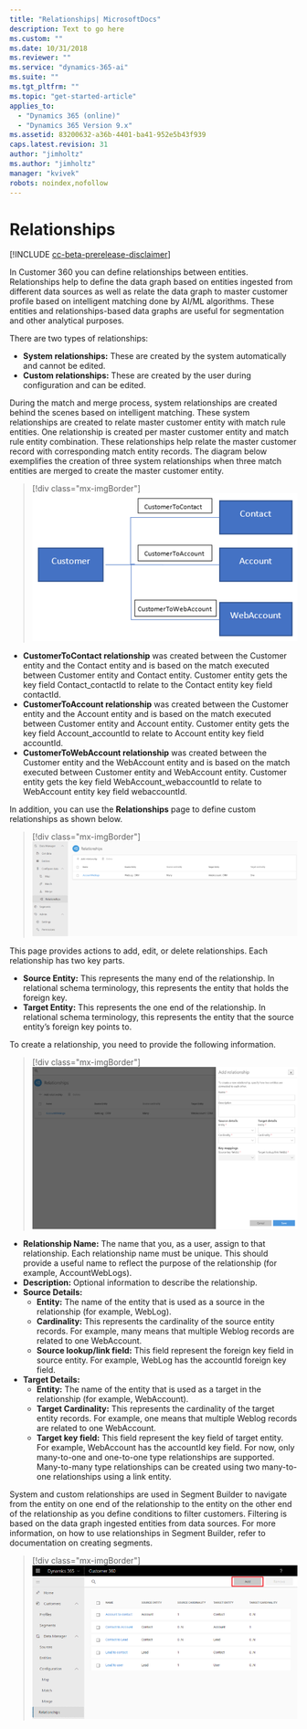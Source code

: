 ```yaml
---
title: "Relationships| MicrosoftDocs"
description: Text to go here
ms.custom: ""
ms.date: 10/31/2018
ms.reviewer: ""
ms.service: "dynamics-365-ai"
ms.suite: ""
ms.tgt_pltfrm: ""
ms.topic: "get-started-article"
applies_to: 
  - "Dynamics 365 (online)"
  - "Dynamics 365 Version 9.x"
ms.assetid: 83200632-a36b-4401-ba41-952e5b43f939
caps.latest.revision: 31
author: "jimholtz"
ms.author: "jimholtz"
manager: "kvivek"
robots: noindex,nofollow
---
```

# Relationships

[!INCLUDE [cc-beta-prerelease-disclaimer](../includes/cc-beta-prerelease-disclaimer.md)]

In Customer 360 you can define relationships between entities. Relationships help to define the data graph based on entities ingested from different data sources as well as relate the data graph to master customer profile based on intelligent matching done by AI/ML algorithms. These entities and relationships-based data graphs are useful for segmentation and other analytical purposes. 

There are two types of relationships:

- **System relationships:** These are created by the system automatically and cannot be edited.
- **Custom relationships:** These are created by the user during configuration and can be edited.

During the match and merge process, system relationships are created behind the scenes based on intelligent matching. These system relationships are created to relate master customer entity with match rule entities. One relationship is created per master customer entity and match rule entity combination. These relationships help relate the master customer record with corresponding match entity records.  The diagram below exemplifies the creation of three system relationships when three match entities are merged to create the master customer entity.

> [!div class="mx-imgBorder"] 
> ![](media/relationships-entities-merge.png "Relationship creation")

- **CustomerToContact relationship** was created between the Customer entity and the Contact entity and is based on the match executed between Customer entity and Contact entity. Customer entity gets the key field Contact_contactId to relate to the Contact entity key field contactId.
- **CustomerToAccount relationship** was created between the Customer entity and the Account entity and is based on the match executed between Customer entity and Account entity. Customer entity gets the key field Account_accountId to relate to Account entity key field accountId.
- **CustomerToWebAccount relationship** was created between the Customer entity and the WebAccount entity and is based on the match executed between Customer entity and WebAccount entity. Customer entity gets the key field WebAccount_webaccountId to relate to WebAccount entity key field webaccountId.

In addition, you can use the **Relationships** page to define custom relationships as shown below.

> [!div class="mx-imgBorder"] 
> ![](media/relationships-custom.png "Custom relationships")

This page provides actions to add, edit, or delete relationships. Each relationship has two key parts.

- **Source Entity:** This represents the many end of the relationship. In relational schema terminology, this represents the entity that holds the foreign key.
- **Target Entity:** This represents the one end of the relationship. In relational schema terminology, this represents the entity that the source entity’s foreign key points to.

To create a relationship, you need to provide the following information.

> [!div class="mx-imgBorder"] 
> ![](media/relationships-add.png "Add a relationship")

- **Relationship Name:** The name that you, as a user, assign to that relationship. Each relationship name must be unique. This should provide a useful name to reflect the purpose of the relationship (for example, AccountWebLogs).
- **Description:** Optional information to describe the relationship.
- **Source Details:**
    - **Entity:** The name of the entity that is used as a source in the relationship (for example, WebLog).
    - **Cardinality:** This represents the cardinality of the source entity records. For example, many means that multiple Weblog records are related to one WebAccount.
    - **Source lookup/link field:** This field represent the foreign key field in source entity. For example, WebLog has the accountId foreign key field.
- **Target Details:**
    - **Entity:** The name of the entity that is used as a target in the relationship (for example, WebAccount).
    - **Target Cardinality:** This represents the cardinality of the target entity records. For example, one means that multiple Weblog records are related to one WebAccount.
    - **Target key field:** This field represent the key field of target entity. For example, WebAccount has the accountId key field.
For now, only many-to-one and one-to-one type relationships are supported. Many-to-many type relationships can be created using two many-to-one relationships using a link entity.

System and custom relationships are used in Segment Builder to navigate from the entity on one end of the relationship to the entity on the other end of the relationship as you define conditions to filter customers. Filtering is based on the data graph ingested entities from data sources. For more information, on how to use relationships in Segment Builder, refer to documentation on creating segments.

> [!div class="mx-imgBorder"] 
> ![](media/add-relationships.png "Add relationships")
